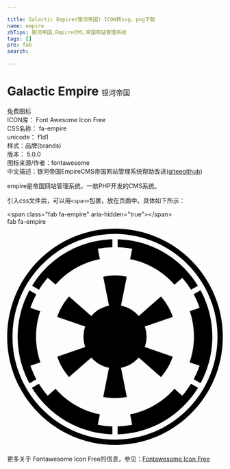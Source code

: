```yaml
---

title: Galactic Empire(银河帝国) ICON转svg、png下载
name: empire
zhTips: 银河帝国,EmpireCMS,帝国网站管理系统
tags: []
pre: fab
search: 

---
```


# Galactic Empire  <small style="font-size: 60%;font-weight: 100">银河帝国</small>


<div class="detail-page">
<p>
<span><span class="badge-success badge">免费图标</span> </span>
<br/>
<span>
ICON库：
<span class="badge-secondary badge">Font Awesome Icon Free</span> 
</span>
<br/>
<span>
CSS名称：
<span class="badge-secondary badge">fa-empire</span> 
</span>
<br/>
<span>
unicode：
<span class="badge-secondary badge">f1d1</span> 
<copy-btn content='f1d1' btn-title=""></copy-btn>
<copy-btn :content='String.fromCodePoint(parseInt("f1d1", 16))' btn-title="复制U"></copy-btn>
</span><br/><span>样式：<span class="badge-light badge">品牌(brands)</span></span>
<br/>
<span>
版本：
<span class="badge-secondary badge">5.0.0</span> 
</span>
<br/>
<span>图标来源/作者：<span class="badge-light badge">fontawesome</span></span> 
<br/>
<span class="zh-detail">中文描述：<span class="badge-primary badge">银河帝国</span><span class="badge-primary badge">EmpireCMS</span><span class="badge-primary badge">帝国网站管理系统</span><span class="help-link"><span>帮助改进</span>(<a href="https://gitee.com/liuwave/icon-helper/edit/master/json/fontawesome/brands/empire.json" target="_blank" rel="noopener noreferrer">gitee</a><a href="https://github.com/liuwave/icon-helper/edit/master/json/fontawesome/brands/empire.json" target="_blank" rel="noopener noreferrer">github</a></span>)</span><br/>
</p>
</div><div class="description description alert alert-light">empire是帝国网站管理系统，一款PHP开发的CMS系统。</div>
<div class="alert alert-dark">
  <i class="fab fa-empire fa-xs"></i>
  <i class="fab fa-empire fa-sm"></i>
  <i class="fab fa-empire fa-lg"></i>
  <i class="fab fa-empire fa-2x"></i>
  <i class="fab fa-empire fa-3x"></i>
  <i class="fab fa-empire fa-5x"></i>
  <i class="fab fa-empire fa-7x"></i>
</div>
<div>
  <p>引入css文件后，可以用<code>&lt;span&gt;</code>包裹，放在页面中。具体如下所示：    
  </p>
  <div class="alert alert-primary" style="font-size: 14px">
    &lt;span class="fab fa-empire" aria-hidden="true"&gt;&lt;/span&gt;
    <copy-btn content='<span class="fab fa-empire" aria-hidden="true"></span>'></copy-btn>
  </div>
  <div class="alert alert-secondary">
    <i class="fab fa-empire"
    style="font-size: 24px"
    aria-hidden="true"></i> fab fa-empire
    <copy-btn content="fab fa-empire" btn-title="复制图标名称"></copy-btn>
  </div>
</div>
<div id="svg" class="svg-wrap">
<svg xmlns="http://www.w3.org/2000/svg" viewBox="0 0 496 512"><path d="M287.6 54.2c-10.8-2.2-22.1-3.3-33.5-3.6V32.4c78.1 2.2 146.1 44 184.6 106.6l-15.8 9.1c-6.1-9.7-12.7-18.8-20.2-27.1l-18 15.5c-26-29.6-61.4-50.7-101.9-58.4l4.8-23.9zM53.4 322.4l23-7.7c-6.4-18.3-10-38.2-10-58.7s3.3-40.4 9.7-58.7l-22.7-7.7c3.6-10.8 8.3-21.3 13.6-31l-15.8-9.1C34 181 24.1 217.5 24.1 256s10 75 27.1 106.6l15.8-9.1c-5.3-10-9.7-20.3-13.6-31.1zM213.1 434c-40.4-8-75.8-29.1-101.9-58.7l-18 15.8c-7.5-8.6-14.4-17.7-20.2-27.4l-16 9.4c38.5 62.3 106.8 104.3 184.9 106.6v-18.3c-11.3-.3-22.7-1.7-33.5-3.6l4.7-23.8zM93.3 120.9l18 15.5c26-29.6 61.4-50.7 101.9-58.4l-4.7-23.8c10.8-2.2 22.1-3.3 33.5-3.6V32.4C163.9 34.6 95.9 76.4 57.4 139l15.8 9.1c6-9.7 12.6-18.9 20.1-27.2zm309.4 270.2l-18-15.8c-26 29.6-61.4 50.7-101.9 58.7l4.7 23.8c-10.8 1.9-22.1 3.3-33.5 3.6v18.3c78.1-2.2 146.4-44.3 184.9-106.6l-16.1-9.4c-5.7 9.7-12.6 18.8-20.1 27.4zM496 256c0 137-111 248-248 248S0 393 0 256 111 8 248 8s248 111 248 248zm-12.2 0c0-130.1-105.7-235.8-235.8-235.8S12.2 125.9 12.2 256 117.9 491.8 248 491.8 483.8 386.1 483.8 256zm-39-106.6l-15.8 9.1c5.3 9.7 10 20.2 13.6 31l-22.7 7.7c6.4 18.3 9.7 38.2 9.7 58.7s-3.6 40.4-10 58.7l23 7.7c-3.9 10.8-8.3 21-13.6 31l15.8 9.1C462 331 471.9 294.5 471.9 256s-9.9-75-27.1-106.6zm-183 177.7c16.3-3.3 30.4-11.6 40.7-23.5l51.2 44.8c11.9-13.6 21.3-29.3 27.1-46.8l-64.2-22.1c2.5-7.5 3.9-15.2 3.9-23.5s-1.4-16.1-3.9-23.5l64.5-22.1c-6.1-17.4-15.5-33.2-27.4-46.8l-51.2 44.8c-10.2-11.9-24.4-20.5-40.7-23.8l13.3-66.4c-8.6-1.9-17.7-2.8-27.1-2.8-9.4 0-18.5.8-27.1 2.8l13.3 66.4c-16.3 3.3-30.4 11.9-40.7 23.8l-51.2-44.8c-11.9 13.6-21.3 29.3-27.4 46.8l64.5 22.1c-2.5 7.5-3.9 15.2-3.9 23.5s1.4 16.1 3.9 23.5l-64.2 22.1c5.8 17.4 15.2 33.2 27.1 46.8l51.2-44.8c10.2 11.9 24.4 20.2 40.7 23.5l-13.3 66.7c8.6 1.7 17.7 2.8 27.1 2.8 9.4 0 18.5-1.1 27.1-2.8l-13.3-66.7z"/></svg>
</div>
<detail full-name='fa-empire'></detail>
    
<div><p>更多关于  Fontawesome Icon Free的信息，参见：<a target="_blank" href="https://iconhelper.cn/fontawesome.html">Fontawesome Icon Free</a>
</p></div>
